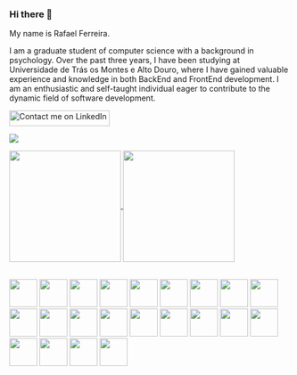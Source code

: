 ### Hi there 👋
My name is Rafael Ferreira.

I am a graduate student of computer science with a background in psychology. Over the past three years, I have been studying at Universidade de Trás os Montes e Alto Douro, where I have gained valuable experience and knowledge in both BackEnd and FrontEnd development. I am an enthusiastic and self-taught individual eager to contribute to the dynamic field of software development.

<a href="https://www.linkedin.com/in/rafael-ag-ferreira/">
  <img src="https://img.shields.io/badge/Contact_me-@LinkedIn-blue" alt="Contact me on LinkedIn" width="180" height="28">
</a>


![](https://komarev.com/ghpvc/?username=Rafael-AG-Ferreira&color=06f29a&style=plastic&label=Views)

<a href="https://github.com/Rafael-AG-Ferreira/github-readme-stats">
  <img height=200 align="center" src="https://github-readme-stats.vercel.app/api?username=Rafael-AG-Ferreira&theme=transparent&rank_icon=github&title_color=06f29a" />
</a>
<a href="https://github.com/Rafael-AG-Ferreira/convoychat">
  <img height=200 align="center" src="https://github-readme-stats.vercel.app/api/top-langs?username=Rafael-AG-Ferreira&layout=compact&langs_count=8&card_width=320&theme=transparent&title_color=06f29a" />
</a>
</br></br>

<img src="https://cdn.jsdelivr.net/npm/programming-languages-logos/src/c/c.png" height="50"> <img src="https://cdn.jsdelivr.net/npm/programming-languages-logos/src/cpp/cpp.png" height="50">
<img src="https://cdn.jsdelivr.net/npm/programming-languages-logos/src/csharp/csharp.png" height="50"> <img src="https://cdn.jsdelivr.net/npm/programming-languages-logos/src/javascript/javascript.png" height="50">
<img src="https://upload.wikimedia.org/wikipedia/commons/thumb/e/ee/.NET_Core_Logo.svg/512px-.NET_Core_Logo.svg.png?20210328084203" height="50">
<img src="https://cdn.jsdelivr.net/npm/programming-languages-logos/src/python/python.png" height="50"> <img src="https://cdn.jsdelivr.net/npm/programming-languages-logos/src/html/html.png" height="50">
<img src="https://upload.wikimedia.org/wikipedia/commons/thumb/1/1d/PyCharm_Icon.svg/512px-PyCharm_Icon.svg.png?20200803065702" height="50">
<img src="https://visualstudio.microsoft.com/wp-content/uploads/2022/09/VisualStudio2022.svg" height="50">
<img src="https://visualstudio.microsoft.com/wp-content/uploads/2022/09/VisualStudioCode.svg" height="50">
<img src="https://www.freeiconspng.com/uploads/dev-c--logo-icon-32.png" height="50">
<img src="https://www.codeblocks.org/images/logo160.png" height="50">
<img src="https://upload.wikimedia.org/wikipedia/commons/thumb/2/21/Matlab_Logo.png/667px-Matlab_Logo.png?20170128174110" height="50">
<img src="https://ccl.northwestern.edu/netlogo-ccl/netlogo.png" height="50">
<img src="https://avatars.githubusercontent.com/u/84764158?v=4" height="50">
<img src="https://icons.iconarchive.com/icons/martz90/hex/512/ubuntu-icon.png" height="50">
<img src="https://www.svgrepo.com/show/303229/microsoft-sql-server-logo.svg" height="50">
<img src="https://vvcestudio.com.br/static/assetsv5/img/codigo/logothreejs.png" height="50">
<img src="https://pytorch.org/assets/images/pytorch-logo.png" height="50">
<img src="https://static-00.iconduck.com/assets.00/tensorflow-icon-1911x2048-1m2s54vn.png" height="50">
<img src="https://www.mle.hamburg/img/icons/logo_keras.png" height="50">
<img src="https://hackaday.com/wp-content/uploads/2017/12/tbnl-visual.png?w=600&h=600" height="50">
